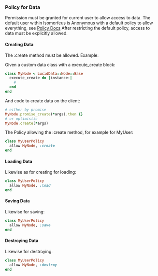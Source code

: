 ### Policy for Data

Permission must be granted for current user to allow access to data.
The default user within Isomorfeus is Anonymous with a default policy to allow everything,
see [Policy Docs](https://github.com/isomorfeus/isomorfeus-project/blob/master/ruby/isomorfeus-policy/README.md)
After restricting the default policy, access to data must be explicitly allowed.

#### Creating Data

The :create method must be allowed. Example:

Given a custom data class with a execute_create block:
```ruby
class MyNode < LucidData::Node::Base
  execute_create do |instance:|
    # 
  end
end
```

And code to create data on the client:
```ruby
# either by promise
MyNode.promise_create(*args).then {}
# or optimistic
MyNode.create(*args)
```

The Policy allowing the :create method, for example for MyUser:
```ruby
class MyUserPolicy
  allow MyNode, :create 
end
```

#### Loading Data

Likewise as for creating for loading:
```ruby
class MyUserPolicy
  allow MyNode, :load
end
```

#### Saving Data
Likewise for saving:
```ruby
class MyUserPolicy
  allow MyNode, :save
end
```

#### Destroying Data
Likewise for destroying:
```ruby
class MyUserPolicy
  allow MyNode, :destroy
end
```
